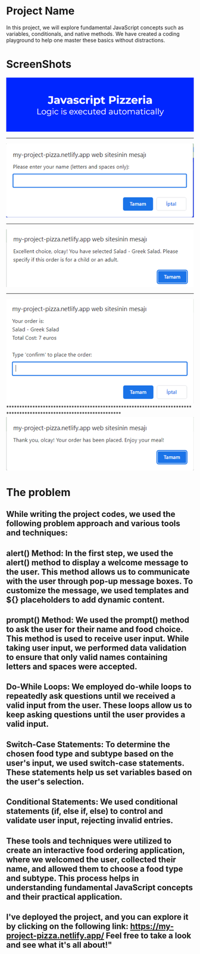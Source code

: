 # Project Name

In this project, we will explore fundamental JavaScript concepts such as variables, conditionals, and native methods. We have created a coding playground to help one master these basics without distractions.

# ScreenShots
![2](https://github.com/Olcaytp/my-project-pizza/blob/main/code/img/image.png)
*******************************************************************************************************************
![3](https://github.com/Olcaytp/my-project-pizza/blob/main/code/img/image%20(2).png)
*******************************************************************************************************************
![1](https://github.com/Olcaytp/my-project-pizza/blob/main/code/img/image%20(3).png)
*******************************************************************************************************************
![4](https://github.com/Olcaytp/my-project-pizza/blob/main/code/img/image%20(4).png)*******************************************************************************************************************
![5](https://github.com/Olcaytp/my-project-pizza/blob/main/code/img/image%20(5).png)

# The problem

## While writing the project codes, we used the following problem approach and various tools and techniques:

## alert() Method: In the first step, we used the alert() method to display a welcome message to the user. This method allows us to communicate with the user through pop-up message boxes. To customize the message, we used templates and ${} placeholders to add dynamic content.

## prompt() Method: We used the prompt() method to ask the user for their name and food choice. This method is used to receive user input. While taking user input, we performed data validation to ensure that only valid names containing letters and spaces were accepted.

## Do-While Loops: We employed do-while loops to repeatedly ask questions until we received a valid input from the user. These loops allow us to keep asking questions until the user provides a valid input.

## Switch-Case Statements: To determine the chosen food type and subtype based on the user's input, we used switch-case statements. These statements help us set variables based on the user's selection.

## Conditional Statements: We used conditional statements (if, else if, else) to control and validate user input, rejecting invalid entries.

## These tools and techniques were utilized to create an interactive food ordering application, where we welcomed the user, collected their name, and allowed them to choose a food type and subtype. This process helps in understanding fundamental JavaScript concepts and their practical application.

## I've deployed the project, and you can explore it by clicking on the following link: https://my-project-pizza.netlify.app/ Feel free to take a look and see what it's all about!"